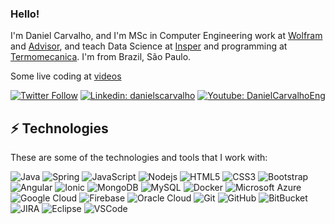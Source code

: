 ### Hello!

I'm Daniel Carvalho, and I'm MSc in Computer Engineering work at [Wolfram](www.wolfram.com) and [Advisor](https://www.advisor.net.br), 
and teach Data Science at [Insper](www.insper.com.br) and programming at [Termomecanica](http://ftt.com.br). 
I'm from Brazil, São Paulo.

Some live coding at [videos](https://www.youtube.com/channel/UCrDTgnnQA7bh-Ns1VRfShxg) 

[![Twitter Follow](https://img.shields.io/twitter/follow/danielscarvalho?style=social)](https://twitter.com/danielscarvalho)
[![Linkedin: danielscarvalho](https://img.shields.io/badge/-Linkedin-blue?style=flat-square&logo=Linkedin&logoColor=white&link=https://www.linkedin.com/in/danielscarvalho/)](https://www.linkedin.com/in/danielscarvalho/)
[![Youtube: DanielCarvalhoEng](https://img.shields.io/badge/-Youtube-red?style=flat-square&logo=Youtube&logoColor=white&link=https://www.youtube.com/c/DanielCarvalhoEng)](https://www.youtube.com/c/DanielCarvalhoEng)

## ⚡ Technologies

These are some of the technologies and tools that I work with:

![Java](https://img.shields.io/badge/-Java-007396?style=flat-square&logo=java)
![Spring](https://img.shields.io/badge/-Spring-6DB33F?style=flat-square&logo=spring&logoColor=white)
![JavaScript](https://img.shields.io/badge/-JavaScript-black?style=flat-square&logo=javascript)
![Nodejs](https://img.shields.io/badge/-Nodejs-339933?style=flat-square&logo=Node.js&logoColor=white)
![HTML5](https://img.shields.io/badge/-HTML5-E34F26?style=flat-square&logo=html5&logoColor=white)
![CSS3](https://img.shields.io/badge/-CSS3-1572B6?style=flat-square&logo=css3)
![Bootstrap](https://img.shields.io/badge/-Bootstrap-563D7C?style=flat-square&logo=bootstrap)
![Angular](https://img.shields.io/badge/-Angular-DD0031?style=flat-square&logo=angular)
![Ionic](https://img.shields.io/badge/-Ionic-3880FF?style=flat-square&logo=ionic&logoColor=white)
![MongoDB](https://img.shields.io/badge/-MongoDB-black?style=flat-square&logo=mongodb)
![MySQL](https://img.shields.io/badge/-MySQL-4479A1?style=flat-square&logo=mysql&logoColor=white)
![Docker](https://img.shields.io/badge/-Docker-2496ED?style=flat-square&logo=docker&logoColor=white)
![Microsoft Azure](https://img.shields.io/badge/Microsoft%20Azure-0089D6?style=flat-square&logo=microsoft-azure&logoColor=white)
![Google Cloud](https://img.shields.io/badge/Google%20Cloud-4285F4?style=flat-square&logo=google-cloud&logoColor=white)
![Firebase](https://img.shields.io/badge/Firebase-FFCA28?style=flat-square&logo=firebase&logoColor=white)
![Oracle Cloud](https://img.shields.io/badge/Oracle%20Cloud-F80000?style=flat-square&logo=oracle&logoColor=white)
![Git](https://img.shields.io/badge/-Git-black?style=flat-square&logo=git)
![GitHub](https://img.shields.io/badge/-GitHub-181717?style=flat-square&logo=github)
![BitBucket](https://img.shields.io/badge/-BitBucket-darkblue?style=flat-square&logo=bitbucket)
![JIRA](https://img.shields.io/badge/-JIRA-0052CC?style=flat-square&logo=jira)
![Eclipse](https://img.shields.io/badge/-Eclipse-2C2255?style=flat-square&logo=eclipse&logoColor=white)
![VSCode](https://img.shields.io/badge/-VSCode-007ACC?style=flat-square&logo=visual-studio-code&logoColor=white)
